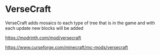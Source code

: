 # VerseCraft


VerseCraft adds mosaics to each type of tree that is in the game and with each update new blocks will be added

https://modrinth.com/mod/versecraft

https://www.curseforge.com/minecraft/mc-mods/versecraft
